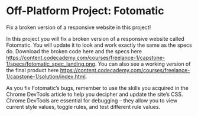 # Off-Platform Project: Fotomatic

Fix a broken version of a responsive website in this project!

In this project you will fix a broken version of a responsive website called Fotomatic. You will update it to look and work exactly the same as the specs do. Download the broken code here and the specs here https://content.codecademy.com/courses/freelance-1/capstone-1/specs/fotomatic_spec_landing.png. You can also see a working version of the final product here https://content.codecademy.com/courses/freelance-1/capstone-1/solution/index.html.

As you fix Fotomatic’s bugs, remember to use the skills you acquired in the Chrome DevTools article to help you decipher and update the site’s CSS. Chrome DevTools are essential for debugging – they allow you to view current style values, toggle rules, and test different rule values.

